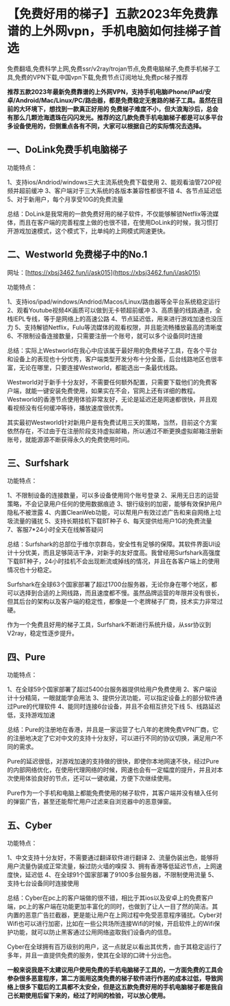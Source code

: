# 【免费好用的梯子】五款2023年免费靠谱的上外网vpn，手机电脑如何挂梯子首选
免费翻墙,免费科学上网,免费ssr/v2ray/trojan节点,免费电脑梯子,免费手机梯子工具,免费的VPN下载,中国vpn下载,免费节点订阅地址,免费pc梯子推荐

**推荐五款2023年最新免费靠谱的上外网VPN，支持手机电脑iPhone/iPad/安卓/Android/Mac/Linux/PC/路由器，都是免费稳定无套路的梯子工具。虽然在目前的大环境下，想找到一款真正好用的 免费梯子难度不小，但大浪淘沙后，总会有那么几颗沧海遗珠在闪闪发光。推荐的这几款免费手机电脑梯子都是可以多平台多设备使用的，但侧重点各有不同，大家可以根据自己的实际情况去选择。**

## 一、DoLink免费手机电脑梯子

功能特点：

1、支持ios/Andriod/windows三大主流系统免费下载使用
2、能观看油管720P视频并超前缓冲
3、客户端对于三大系统的各版本兼容性都很不错
4、各节点延迟低
5、对于新用户，每个月享受10G的免费流量

总结：DoLink是我常用的一款免费好用的梯子软件，不仅能够解锁Netflix等流媒体，而且在客户端的完善程度上做的也很不错，在使用DoLink的时候，我习惯打开游戏加速模式，这个模式下，比单纯的上网模式网速更快。

## 二、Westworld 免费梯子中的No.1

网址：[https://xbsj3462.fun/i/ask015](https://xbsj3462.fun/i/ask015)

功能特点：

1、支持ios/ipad/windows/Andriod/Macos/Linux/路由器等全平台系统稳定运行
2、观看Youtube视频4K画质可以做到无卡顿超前缓冲
3、高质量的线路通道，全栈IEPL专线，等于是网络上的高速公路
4、节点延迟低，用来进行游戏加速也没压力
5、支持解锁Netflix，Fulu等流媒体的观看权限，并且能流畅播放最高的清晰度
6、不限制设备连接数量，只需要注册一个账号，就可以多个设备同时连接

总结：实际上Westworld在我心中应该属于最好用的免费梯子工具，在各个平台和设备上的表现也十分优秀，客户端类型开发分布十分全面，后台线路地区也很丰富，无论在哪里，只要连接Westworld，都能选出一条最优线路。

Westworld对于新手十分友好，不需要任何额外配置，只需要下载他们的免费客户端，就能一键安装免费使用，如果实在不会，官网上还有详细的教程。Westworld的香港节点使用体验非常友好，无论是延迟还是网速都很快，并且观看视频没有任何缓冲等待，播放速度很优秀。

其实最初Westworld针对新用户是有免费试用三天的策略，当然，目前这个方案依然存在，不过由于在注册阶段支持虚拟邮箱，所以通过不断更换虚拟邮箱注册新账号，就能源源不断获得永久的免费使用时间。



## 三、Surfshark

功能特点：

1、不限制设备的连接数量，可以多设备使用同个账号登录
2、采用无日志的运营策略，不会记录用户任何的使用数据痕迹
3、银行级别的加密，能够有效保护用户隐私不被泄露
4、内置CleanWeb功能，可以帮用户有效过滤广告和来自网络上垃圾流量的骚扰
5、支持长期挂机下载BT种子
6、每天提供给用户1G的免费流量
7、客服7*24小时全天在线解答疑问

总结：Surfshark的总部位于维尔京群岛，安全性有足够的保障。其软件界面UI设计十分优美，而且足够简洁干净，对新手的友好度高。我曾经用Surfshark高强度下载BT种子，24小时挂机不会出现断流或掉线的情况，并且在各客户端上的使用情况也十分稳定。

Surfshark在全球63个国家部署了超过1700台服务器，无论你身在哪个地区，都可以选择到合适的上网线路，而且速度都不慢。虽然品牌运营的年限并没有很长，但其后台的架构以及客户端的稳定性，都像是一个老牌梯子厂商，技术实力非常过硬。

作为一个免费且好用的梯子工具，Surfshark不断进行系统升级，从ssr协议到V2ray，稳定性逐步提升。

## 四、Pure

功能特点：

1、在全球59个国家部署了超过5400台服务器提供给用户免费使用
2、客户端设计十分精简，一眼就能学会用法
3、提供分流功能，可以指定设备上的部分软件通过Pure的代理软件
4、能同时连接6台设备，并且不会相互挤兑下线
5、线路延迟低，支持游戏加速


总结：Pure的注册地在香港，并且是一家运营了七八年的老牌免费VPN厂商，它的注册地决定了它对中文的支持十分友好，可以进行不同的协议切换，满足用户不同的需求。

Pure的延迟很低，对游戏加速的支持做的很快，即使你本地网速不快，经过Pure的内部网络优化，在使用代理网络的时候，网速也会有一定幅度的提升，并且对本次使用体验良好的节点，还可以一键收藏，方便下次继续使用。

Pure作为一个手机和电脑上都能免费使用的梯子软件，其客户端并没有植入任何的弹窗广告，甚至还能帮忙用户过滤来自浏览器中的恶意弹窗。

## 五、Cyber

功能特点：

1、中文支持十分友好，不需要通过翻译软件进行翻译
2、流量伪装出色，能够将用户流量伪装成正常流量，躲过防火墙的嗅探
3、拥有香港等低延迟节点，上网速度快，延迟低
4、在全球91个国家部署了9100多台服务器，不限制使用流量
5、支持七台设备同时连接使用

总结：Cyber在pc上的客户端做的很不错，相比于其ios以及安卓上的免费客户端，pc上的客户端在功能更加丰富化的同时，也做到了让人一目了然的简洁。其内置的恶意广告拦截器，更是能让用户在上网过程中免受恶意程序骚扰。Cyber对Wifi也可以进行加密，比如在一些公共场所连接Wifi的时候，开启软件上的Wifi保护功能，就可以防止黑客通过公用网络盗取我们设备内的信息。

Cyber在全球拥有百万级别的用户，这一点就足以看出其优秀，由于其稳定运行了多年，并且一直提供免费的服务，使其在全球的口碑十分出色。

**一般来说我是不太建议用户使用免费的手机电脑梯子工具的，一方面免费的工具会参杂很多恶意程序，第二方面用这类免费的梯子软件进行作恶的成本过低，导致网络上很多下载后的工具都不太安全，但是这五款免费好用的手机电脑梯子都是我自己长期使用后留下来的，经过了时间的检验，可以放心使用。**

